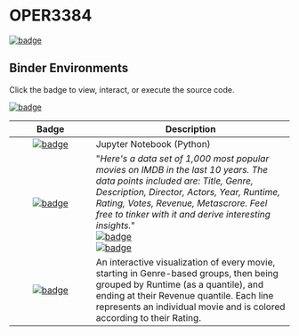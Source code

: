 # OPER3384

[![badge](https://img.shields.io/static/v1?label=Semester%20Project%20%20%E2%80%A2%20%20Project%20Team%2010&message=GitHub%20Repository&style=plastic&logo=GitHub&color=blueviolet)](https://mybinder.org/v2/gh/tavlarios/OPER3384/HEAD?filepath=IMDB%20Project.ipynb)

## Binder Environments
Click the badge to view, interact, or execute the source code.

[![badge](https://img.shields.io/static/v1?label=Binder&message=Home%20Page&style=plastic&color=lightgrey)](https://mybinder.org/v2/gh/tavlarios/OPER3384/HEAD)

| Badge | Description |
|:-------:|---|
| <img width=600/> [![badge](https://img.shields.io/static/v1?label=IMDB%20Movie%20Data%20Analysis&message=Jupyter%20Notebook&style=plastic&logo=Jupyter&color=orange)](https://mybinder.org/v2/gh/tavlarios/OPER3384/HEAD?filepath=IMDB%20Project.ipynb) | Jupyter Notebook (Python) |
| <img width=600/> [![badge](https://img.shields.io/static/v1?label=IMDB%20Dataset&message=Kaggle&style=plastic&logo=Kaggle&color=20BEFF)](https://www.kaggle.com/PromptCloudHQ/imdb-data) |  "*Here's a data set of 1,000 most popular movies on IMDB in the last 10 years. The data points included are: Title, Genre, Description, Director, Actors, Year, Runtime, Rating, Votes, Revenue, Metascrore. Feel free to tinker with it and derive interesting insights.*" <br/> [![badge](https://img.shields.io/static/v1?label=IMDb&message=Website&style=plastic&logo=IMDb&color=F5C618)](https://www.imdb.com/) <br/> [![badge](https://img.shields.io/static/v1?label=IMDb&message=Raw%20Datasets&style=plastic&logo=IMDb&color=F5C618)](https://www.imdb.com/interfaces/) |
| <img width=600/> [![badge](https://img.shields.io/static/v1?label=Model%20%20%E2%80%A2%20%20Genre%20%E2%86%92%20Runtime%20%E2%86%92%20Revenue&message=Interactive%20Analysis&style=plastic&color=success)](https://mybinder.org/v2/gh/tavlarios/OPER3384/HEAD?filepath=Sankey_Genre2Runtime2Revenue.html) | An interactive visualization of every movie, starting in Genre-based groups, then being grouped by Runtime (as a quantile), and ending at their Revenue quantile. Each line represents an individual movie and is colored according to their Rating. |



